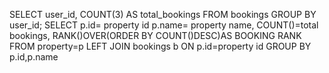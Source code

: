 SELECT user_id, COUNT(3) AS total_bookings
FROM bookings
GROUP BY user_id;
SELECT
p.id= property id
p.name= property name,
COUNT()=total bookings,
RANK()OVER(ORDER BY COUNT()DESC)AS BOOKING RANK
FROM property=p
LEFT JOIN bookings b ON p.id=property id
GROUP BY p.id,p.name
